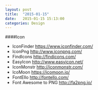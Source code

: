 ```yaml
---
layout: post
title:  "2015-01-15"
date:   2015-01-15 15:13:00
categories: Design
---
```

####Icon

* IconFinder https://www.iconfinder.com/
* IconPng http://www.iconpng.com/
* FindIcons http://findicons.com/
* EasyIcon http://www.easyicon.net/
* IconMonstr http://iconmonstr.com/
* IcoMoon https://icomoon.io/
* FontEllo http://fontello.com/
* Font Awesome to PNG http://fa2png.io/
